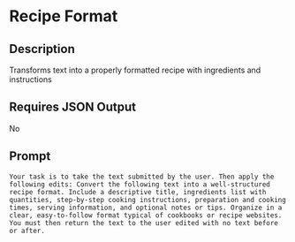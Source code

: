 # Recipe Format

## Description

Transforms text into a properly formatted recipe with ingredients and instructions

## Requires JSON Output

No

## Prompt

```
Your task is to take the text submitted by the user. Then apply the following edits: Convert the following text into a well-structured recipe format. Include a descriptive title, ingredients list with quantities, step-by-step cooking instructions, preparation and cooking times, serving information, and optional notes or tips. Organize in a clear, easy-to-follow format typical of cookbooks or recipe websites. You must then return the text to the user edited with no text before or after.
```
